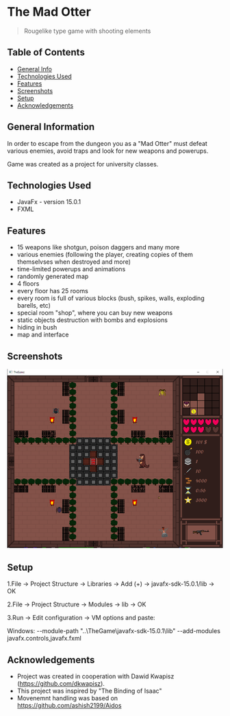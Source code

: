 # The Mad Otter
> Rougelike type game with shooting elements
## Table of Contents
* [General Info](#general-information)
* [Technologies Used](#technologies-used)
* [Features](#features)
* [Screenshots](#screenshots)
* [Setup](#setup)
* [Acknowledgements](#acknowledgements)


## General Information

In order to escape from the dungeon you as a "Mad Otter" must defeat various enemies, avoid traps and look for new weapons and powerups.

Game was created as a project for university classes.

## Technologies Used
- JavaFx - version 15.0.1
- FXML


## Features
- 15 weapons like shotgun, poison daggers and many more
- various enemies (following the player, creating copies of them themselvses when destroyed and more)
- time-limited powerups and animations
- randomly generated map
- 4 floors
- every floor has 25 rooms
- every room is full of various blocks (bush, spikes, walls, exploding barells, etc) 
- special room "shop", where you can buy new weapons
- static objects destruction with bombs and explosions
- hiding in bush
- map and interface


## Screenshots
![Example screenshot](./img/screen1.png)


## Setup
1.File -> Project Structure -> Libraries -> Add (+) -> javafx-sdk-15.0.1/lib -> OK

2.File -> Project Structure -> Modules -> lib -> OK

3.Run -> Edit configuration -> VM options and paste:

Windows: --module-path "..\TheGame\javafx-sdk-15.0.1\lib" --add-modules javafx.controls,javafx.fxml



## Acknowledgements
- Project was created in cooperation with Dawid Kwapisz (https://github.com/dkwapisz).
- This project was inspired by "The Binding of Isaac"
- Movenemnt handling was based on https://github.com/ashish2199/Aidos
